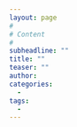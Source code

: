 ```yaml
---
layout: page
#
# Content
#
subheadline: ""
title: ""
teaser: ""
author:
categories:
  -
tags:
  -
---
```





 [1]: #
 [2]: #
 [3]: #
 [4]: #
 [5]: #
 [6]: #
 [7]: #
 [8]: #
 [9]: #
 [10]: #
